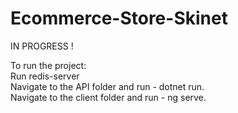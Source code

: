 # Ecommerce-Store-Skinet
IN PROGRESS !

To run the project: </br>
Run redis-server </br>
Navigate to the API folder and run - dotnet run. </br>
Navigate to the client folder and run - ng serve.
